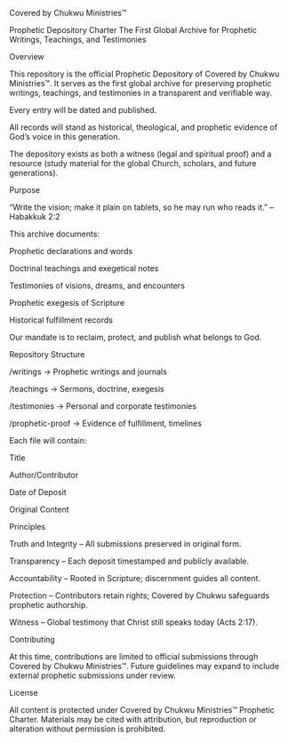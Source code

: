 Covered by Chukwu Ministries™

Prophetic Depository Charter
The First Global Archive for Prophetic Writings, Teachings, and Testimonies

Overview

This repository is the official Prophetic Depository of Covered by Chukwu Ministries™.
It serves as the first global archive for preserving prophetic writings, teachings, and testimonies in a transparent and verifiable way.

Every entry will be dated and published.

All records will stand as historical, theological, and prophetic evidence of God’s voice in this generation.

The depository exists as both a witness (legal and spiritual proof) and a resource (study material for the global Church, scholars, and future generations).

Purpose

“Write the vision; make it plain on tablets, so he may run who reads it.” – Habakkuk 2:2

This archive documents:

Prophetic declarations and words

Doctrinal teachings and exegetical notes

Testimonies of visions, dreams, and encounters

Prophetic exegesis of Scripture

Historical fulfillment records

Our mandate is to reclaim, protect, and publish what belongs to God.

Repository Structure

/writings → Prophetic writings and journals

/teachings → Sermons, doctrine, exegesis

/testimonies → Personal and corporate testimonies

/prophetic-proof → Evidence of fulfillment, timelines

Each file will contain:

Title

Author/Contributor

Date of Deposit

Original Content

Principles

Truth and Integrity – All submissions preserved in original form.

Transparency – Each deposit timestamped and publicly available.

Accountability – Rooted in Scripture; discernment guides all content.

Protection – Contributors retain rights; Covered by Chukwu safeguards prophetic authorship.

Witness – Global testimony that Christ still speaks today (Acts 2:17).

Contributing

At this time, contributions are limited to official submissions through Covered by Chukwu Ministries™.
Future guidelines may expand to include external prophetic submissions under review.

License

All content is protected under Covered by Chukwu Ministries™ Prophetic Charter.
Materials may be cited with attribution, but reproduction or alteration without permission is prohibited.
